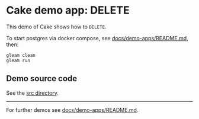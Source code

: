 # Cake demo app: DELETE

This demo of Cake shows how to `DELETE`.

To start postgres via docker compose, see
[docs/demo-apps/README.md](../../README.md#demo-apps.md#Installing-prerequisites), then:

```shell
gleam clean
gleam run
```

## Demo source code

See the [src directory](https://github.com/inoas/gleam-cake/blob/main/docs/demo-apps/demos/04_delete/src/).

---

For further demos see [docs/demo-apps/README.md](../../README.md#available-demos).
